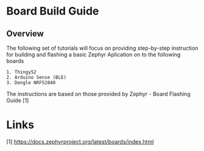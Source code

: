 # Board Build Guide

## Overview

The following set of tutorials will focus on providing step-by-step instruction for building and flashing a basic Zephyr Aplication on to the following boards

    1. Thingy52
    2. Arduino Sense (BLE)
    3. Dongle NRF52840

The instructions are based on those provided by Zephyr - Board Flashing Guide [1]

# Links
[1] https://docs.zephyrproject.org/latest/boards/index.html
